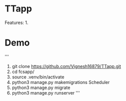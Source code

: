 # TTapp
Features:
1.

# Demo
'''
1. git clone https://github.com/Vignesh16879/TTapp.git
2. cd fcsapp/
3. source .venv/bin/activate
4. python3 manage.py makemigrations Scheduler
5. python3 manage.py migrate
6. python3 manage.py runserver
'''
